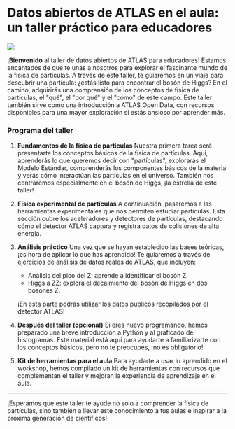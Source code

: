 # Datos abiertos de ATLAS en el aula: un taller práctico para educadores

![](https://atlas.cern/sites/default/files/2024-07/ATLAS-open-data.jpg)

¡**Bienvenido** al taller de datos abiertos de ATLAS para educadores! Estamos encantados de que te unas a nosotros para explorar el fascinante mundo de la física de partículas. A través de este taller, te guiaremos en un viaje para descubrir una partícula: ¿estás listo para encontrar el bosón de Higgs? En el camino, adquirirás una comprensión de los conceptos de física de partículas, el "qué", el "por qué" y el "cómo" de este campo. Este taller también sirve como una introducción a ATLAS Open Data, con recursos disponibles para una mayor exploración si estás ansioso por aprender más.

### Programa del taller
1. **Fundamentos de la física de partículas**
Nuestra primera tarea será presentarte los conceptos básicos de la física de partículas. Aquí, aprenderás lo que queremos decir con "partículas", explorarás el Modelo Estándar, comprenderás los componentes básicos de la materia y verás cómo interactúan las partículas en el universo. También nos centraremos especialmente en el bosón de Higgs, ¡la estrella de este taller!

2. **Física experimental de partículas**
A continuación, pasaremos a las herramientas experimentales que nos permiten estudiar partículas. Esta sección cubre los aceleradores y detectores de partículas, destacando cómo el detector ATLAS captura y registra datos de colisiones de alta energía.

3. **Análisis práctico**
Una vez que se hayan establecido las bases teóricas, ¡es hora de aplicar lo que has aprendido! Te guiaremos a través de ejercicios de análisis de datos reales de ATLAS, que incluyen:

    - Análisis del pico del Z: aprende a identificar el bosón Z.
    - Higgs a ZZ: explora el decaimiento del bosón de Higgs en dos bosones Z.

    ¡En esta parte podrás utilizar los datos públicos recopilados por el detector ATLAS!

4. **Después del taller (opcional)**
Si eres nuevo programando, hemos preparado una breve introducción a Python y al graficado de histogramas. Este material está aquí para ayudarte a familiarizarte con los conceptos básicos, pero no te preocupes, ¡no es obligatorio!

5. **Kit de herramientas para el aula**
Para ayudarte a usar lo aprendido en el workshop, hemos compilado un kit de herramientas con recursos que complementan el taller y mejoran la experiencia de aprendizaje en el aula.

---
¡Esperamos que este taller te ayude no solo a comprender la física de partículas, sino también a llevar este conocimiento a tus aulas e inspirar a la próxima generación de científicos!
